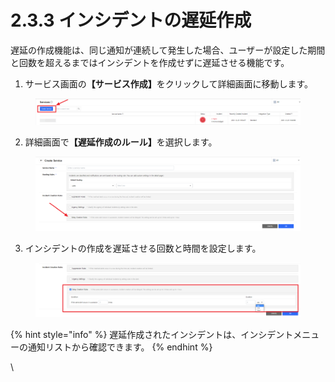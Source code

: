 # 2.3.3 インシデントの遅延作成

遅延の作成機能は、同じ通知が連続して発生した場合、ユーザーが設定した期間と回数を超えるまではインシデントを作成せずに遅延させる機能です。



1. サービス画面&#x306E;**【サービス作成】**&#x3092;クリックして詳細画面に移動します。

<figure><img src="../../.gitbook/assets/image (267).png" alt=""><figcaption></figcaption></figure>



2. 詳細画面&#x3067;**【遅延作成のルール】**&#x3092;選択します。

<figure><img src="../../.gitbook/assets/image (268).png" alt=""><figcaption></figcaption></figure>



3. インシデントの作成を遅延させる回数と時間を設定します。

<figure><img src="../../.gitbook/assets/image (269).png" alt=""><figcaption></figcaption></figure>

{% hint style="info" %}
遅延作成されたインシデントは、インシデントメニューの通知リストから確認できます。
{% endhint %}

\
